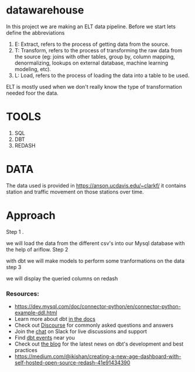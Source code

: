 # datawarehouse
In this project we are making an ELT data pipeline.
Before we start lets define the abbreviations

1. E: Extract, refers to the process of getting data from the source.
2. T: Transform, refers to the process of transforming the raw data from the source (eg: joins with other tables, group by, column mapping,    denormalizing, lookups on external database, machine learning modeling, etc).
3. L: Load, refers to the process of loading the data into a table to be used.

ELT is mostly used when we don't really know the type of transformation needed foor the data. 

# TOOLS
1. SQL
2. DBT
3. REDASH 

# DATA
The data used is provided in https://anson.ucdavis.edu/~clarkf/  it contains station and traffic movement on those stations over time.

# Approach 
Step 1 .

we will load the data from the different csv's into our Mysql database with the help of ariflow.
Step 2

with dbt we will make models to perform some tranformations on the  data
step 3

we will display the queried columns on redash 




### Resources:
- https://dev.mysql.com/doc/connector-python/en/connector-python-example-ddl.html
- Learn more about dbt [in the docs](https://docs.getdbt.com/docs/introduction)
- Check out [Discourse](https://discourse.getdbt.com/) for commonly asked questions and answers
- Join the [chat](http://slack.getdbt.com/) on Slack for live discussions and support
- Find [dbt events](https://events.getdbt.com) near you
- Check out [the blog](https://blog.getdbt.com/) for the latest news on dbt's development and best practices
- https://medium.com/@ikishan/creating-a-new-age-dashboard-with-self-hosted-open-source-redash-41e91434390
